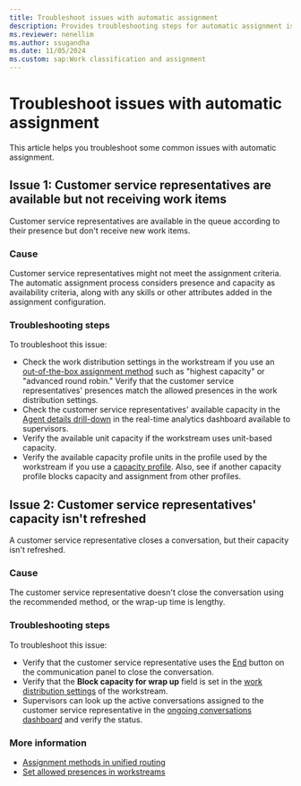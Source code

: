 ```yaml
---
title: Troubleshoot issues with automatic assignment
description: Provides troubleshooting steps for automatic assignment issues in Microsoft Dynamics 365 Customer Service.
ms.reviewer: nenellim
ms.author: ssugandha
ms.date: 11/05/2024
ms.custom: sap:Work classification and assignment
---
```

# Troubleshoot issues with automatic assignment

This article helps you troubleshoot some common issues with automatic assignment.

## Issue 1: Customer service representatives are available but not receiving work items

Customer service representatives are available in the queue according to their presence but don't receive new work items.

### Cause

Customer service representatives might not meet the assignment criteria. The automatic assignment process considers presence and capacity as availability criteria, along with any skills or other attributes added in the assignment configuration.

### Troubleshooting steps

To troubleshoot this issue:

- Check the work distribution settings in the workstream if you use an [out-of-the-box assignment method](/dynamics365/customer-service/administer/assignment-methods#types-of-assignment-methods) such as "highest capacity" or "advanced round robin." Verify that the customer service representatives' presences match the allowed presences in the work distribution settings.
- Check the customer service representatives' available capacity in the [Agent details drill-down](/dynamics365/customer-service/use/realtime-agents-analytics#agent-details-drill-down) in the real-time analytics dashboard available to supervisors.
- Verify the available unit capacity if the workstream uses unit-based capacity.
- Verify the available capacity profile units in the profile used by the workstream if you use a [capacity profile](/dynamics365/customer-service/administer/capacity-profiles). Also, see if another capacity profile blocks capacity and assignment from other profiles.

## Issue 2: Customer service representatives' capacity isn't refreshed

A customer service representative closes a conversation, but their capacity isn't refreshed.

### Cause

The customer service representative doesn't close the conversation using the recommended method, or the wrap-up time is lengthy.

### Troubleshooting steps

To troubleshoot this issue:

- Verify that the customer service representative uses the [End](/dynamics365/customer-service/use/oc-conversation-state#wrap-up) button on the communication panel to close the conversation.
- Verify that the **Block capacity for wrap up** field is set in the [work distribution settings](/dynamics365/customer-service/administer/create-workstreams#configure-work-distribution) of the workstream.
- Supervisors can look up the active conversations assigned to the customer service representative in the [ongoing conversations dashboard](/dynamics365/customer-service/use/realtime-ongoing) and verify the status.

### More information

- [Assignment methods in unified routing](/dynamics365/customer-service/administer/assignment-methods)
- [Set allowed presences in workstreams](/dynamics365/customer-service/administer/create-workstreams#configure-work-distribution)  
